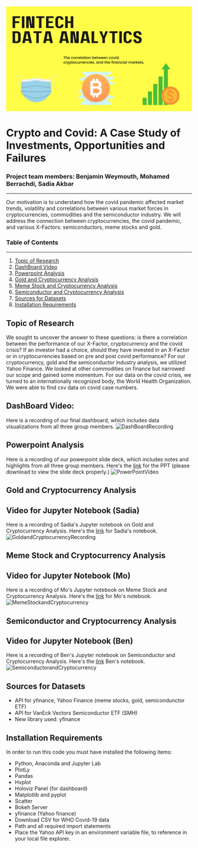![ProjectLogo](/Resources/groupprojectlogo.png)
# Crypto and Covid: A Case Study of Investments, Opportunities and Failures 

### Project team members: Benjamin Weymouth, Mohamed Berrachdi, Sadia Akbar ###
-----------------------------
Our motivation is to understand how the covid pandemic affected market trends, volatility and correlations between various market forces in cryptocurrencies, commodities and the semiconductor industry. We will address the connection between cryptocurrencies, the covid pandemic, and various X-Factors: semiconductors, meme stocks and gold. 


### Table of Contents ### 
-----------------------------
1. [Topic of Research](#topic-of-research) 
1. [DashBoard Video](#dashboard-video) 
1. [Powerpoint Analysis](#powerpoint-analysis) 
1. [Gold and Cryptocurrency Analysis](#Gold-and-Cryptocurrency-Analysis) 
1. [Meme Stock and Cryptocurrency Analysis](#Meme-Stock-and-Cryptocurrency-Analysis) 
1. [Semiconductor and Cryptocurrency Analysis](#Semiconductor-and-Cryptocurrency-Analysis) 
1. [Sources for Datasets](#Sources-for-Datasets) 
1. [Installation Requirements](#Installation-Requirements) 
 
## Topic of Research

We sought to uncover the answer to these questions: is there a correlation between the performance of our X-Factor, cryptocurrency and the covid crisis? 
If an investor had a choice, should they have invested in an X-Factor or in cryptocurrencies based on pre and post covid performance? For our cryptocurrency, gold and the semiconductor industry analysis, we utilized Yahoo Finance. We looked at other commodities on finance but narrowed our scope and gained some momentum. For our data on the covid crisis, we turned to an internationally recognized body, the World Health Organization. We were able to find csv data on covid case numbers. 

## DashBoard Video:  

Here is a recording of our final dashboard, which includes data visualizations from all three group members. 
![DashBoardRecording](https://github.com/benjaminweymouth/fintech-project1-data-analysis/blob/main/Resources/DashboardGroupVideo.gif)

## Powerpoint Analysis
Here is a recording of our powerpoint slide deck, which includes notes and highlights from all three group members. Here's the [link](https://github.com/benjaminweymouth/fintech-project1-data-analysis/blob/main/Resources/Project%201_Group%201_%20Covid%20Market%20Trends.pptx) for the PPT (please download to view the slide deck properly.)
![PowerPointVideo](https://github.com/benjaminweymouth/fintech-project1-data-analysis/blob/main/Resources/PowerPointGroupVideo.gif)

## Gold and Cryptocurrency Analysis
## Video for Jupyter Notebook (Sadia) 
Here is a recording of Sadia's Jupyter notebook on Gold and Cryptocurrency Analysis. Here's the [link](https://github.com/benjaminweymouth/fintech-project1-data-analysis/blob/main/Python%20Code/DataAnalysis1_Sadia-Final.ipynb) for Sadia's notebook. 
![GoldandCryptocurrencyRecording](https://github.com/benjaminweymouth/fintech-project1-data-analysis/blob/main/Resources/Sadia_analysis_video.gif)

## Meme Stock and Cryptocurrency Analysis
## Video for Jupyter Notebook (Mo)  
Here is a recording of Mo's Jupyter notebook on Meme Stock and Cryptocurrency Analysis. Here's the [link](https://github.com/benjaminweymouth/fintech-project1-data-analysis/blob/main/Python%20Code/DataAnalysis1_Mo_Cleaned_2.ipynb)  for Mo's notebook. 
![MemeStockandCryptocurrency](https://github.com/benjaminweymouth/fintech-project1-data-analysis/blob/main/Resources/DashboardGroupVideo.gif)

## Semiconductor and Cryptocurrency Analysis  
## Video for Jupyter Notebook (Ben) 
Here is a recording of Ben's Jupyter notebook on Semiconductor and Cryptocurrency Analysis. Here's the [link](https://github.com/benjaminweymouth/fintech-project1-data-analysis/blob/main/Python%20Code/DataAnalysis1_Ben.ipynb)  Ben's notebook. 
![SemiconductorandCryptocurrency](https://github.com/benjaminweymouth/fintech-project1-data-analysis/blob/main/Resources/Ben_Jupyter_Video.gif)

## Sources for Datasets
* API for yfinance, Yahoo Finance (meme stocks, gold, semicondunctor ETF) 
* API  for VanEck Vectors Semiconductor ETF (SMH)
* New library used: yfinance 

## Installation Requirements

In order to run this code you must have installed the following items: 

* Python, Anaconda and Jupyter Lab
* PlotLy
* Pandas 
* Hvplot 
* Holoviz Panel (for dashboard) 
* Matplotlib and pyplot
* Scatter
* Bokeh Server
* yfinance (Yahoo finance) 
* Download CSV for WHO Covid-19 data 
* Path and all required import statements 
* Place the Yahoo API key in an environment variable file, to reference in your local file explorer. 

